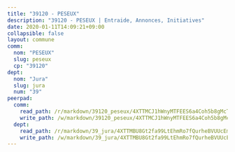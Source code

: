 ```yaml
---
title: "39120 - PESEUX"
description: "39120 - PESEUX | Entraide, Annonces, Initiatives"
date: 2020-01-11T14:09:21+09:00
collapsible: false
layout: commune
comm:
  nom: "PESEUX"
  slug: peseux
  cp: "39120"
dept:
  nom: "Jura"
  slug: jura
  num: "39"
peerpad:
  comm:
    read_path: /r/markdown/39120_peseux/4XTTMCJ1hWnyMTFEES6a4Coh5b8gMcTEYo4bNq3miwrx4JtxE
    write_path: /w/markdown/39120_peseux/4XTTMCJ1hWnyMTFEES6a4Coh5b8gMcTEYo4bNq3miwrx4JtxE-K3TgUJETmtyQfe4V7benKmmgadFYBpNJCViHZBoCNPHMDoNs3AWGDe4aJQaBZvX7NTc6fytua2ZFzdPWoBXt7tkadYFFowjwsp2eiKrTWrwXwjGZDnPUWA9qrK83UTwtN2f2RBo4
  dept:
    read_path: /r/markdown/39_jura/4XTTMBU8Gt2fa99LtEhmRo7fQurheBVUUcEmcUcrj82YN8mg7
    write_path: /w/markdown/39_jura/4XTTMBU8Gt2fa99LtEhmRo7fQurheBVUUcEmcUcrj82YN8mg7-K3TgTcNZmu4vnNMaCfgcL8UVTLrMMzc995tkrcbQnJrz2QJUTFFzY77q7ECMK21XeFnonjpMWqFzgVngXjdq8HzYe3HRbuYXbvX8ofWBv48UvWuvbrbp8aQGQQcfezWASxj7orH1
---
```


